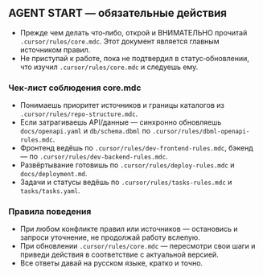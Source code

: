 ## AGENT START — обязательные действия

- Прежде чем делать что‑либо, открой и ВНИМАТЕЛЬНО прочитай `.cursor/rules/core.mdc`. Этот документ является главным источником правил.
- Не приступай к работе, пока не подтвердил в статус‑обновлении, что изучил `.cursor/rules/core.mdc` и следуешь ему.

### Чек‑лист соблюдения core.mdc
- Понимаешь приоритет источников и границы каталогов из `.cursor/rules/repo-structure.mdc`.
- Если затрагиваешь API/данные — синхронно обновляешь `docs/openapi.yaml` и `db/schema.dbml` по `.cursor/rules/dbml-openapi-rules.mdc`.
- Фронтенд ведёшь по `.cursor/rules/dev-frontend-rules.mdc`, бэкенд — по `.cursor/rules/dev-backend-rules.mdc`.
- Развёртывание готовишь по `.cursor/rules/deploy-rules.mdc` и `docs/deployment.md`.
- Задачи и статусы ведёшь по `.cursor/rules/tasks-rules.mdc` и `tasks/tasks.yaml`.

### Правила поведения
- При любом конфликте правил или источников — остановись и запроси уточнение, не продолжай работу вслепую.
- При обновлении `.cursor/rules/core.mdc` — пересмотри свои шаги и приведи действия в соответствие с актуальной версией.
- Все ответы давай на русском языке, кратко и точно.

